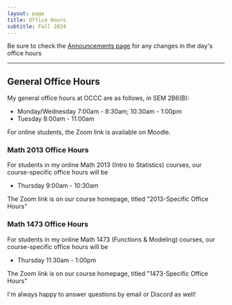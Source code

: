 ```yaml
---
layout: page
title: Office Hours
subtitle: Fall 2024
---
```


Be sure to check the [Announcements page](https://cg2wilson.github.io/announcements) for any changes in the day's office hours

---

## General Office Hours
My general office hours at OCCC are as follows, in SEM 2B6(B):
- Monday/Wednesday 7:00am - 8:30am; 10:30am - 1:00pm
- Tuesday 8:00am - 11:00am

For online students, the Zoom link is available on Moodle.

### Math 2013 Office Hours
For students in my online Math 2013 (Intro to Statistics) courses, our course-specific office hours will be
- Thursday 9:00am - 10:30am

The Zoom link is on our course homepage, titled "2013-Specific Office Hours"

### Math 1473 Office Hours
For students in my online Math 1473 (Functions & Modeling) courses, our course-specific office hours will be
- Thursday 11:30am - 1:00pm

The Zoom link is on our course homepage, titled "1473-Specific Office Hours"

I'm always happy to answer questions by email or Discord as well!
